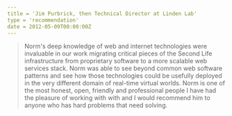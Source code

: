 ```yaml
---
title = 'Jim Purbrick, then Technical Director at Linden Lab'
type = 'recommendation'
date = 2012-05-09T00:00:00Z
---
```


> Norm's deep knowledge of web and internet technologies were invaluable in
> our work migrating critical pieces of the Second Life infrastructure from
> proprietary software to a more scalable web services stack. Norm was able to
> see beyond common web software patterns and see how those technologies could
> be usefully deployed in the very different domain of real-time virtual
> worlds. Norm is one of the most honest, open, friendly and professional
> people I have had the pleasure of working with with and I would recommend
> him to anyone who has hard problems that need solving.

